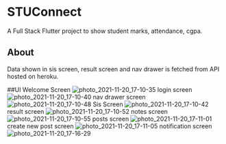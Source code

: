 # STUConnect

A Full Stack Flutter project to show student marks, attendance, cgpa.

## About
Data shown in sis screen, result screen and nav drawer is fetched from API hosted on heroku.

##UI
Welcome Screen ![photo_2021-11-20_17-10-35](https://user-images.githubusercontent.com/63955687/142725076-cb75937e-a35b-468f-8419-f233b6580b9d.jpg)
login screen ![photo_2021-11-20_17-10-40](https://user-images.githubusercontent.com/63955687/142725101-5e3143a8-5806-4715-991e-7bb3951c56c3.jpg)
nav drawer screen ![photo_2021-11-20_17-10-48](https://user-images.githubusercontent.com/63955687/142725204-b703ba93-bb48-4021-8fff-0f994dd3d04b.jpg)
Sis Screen ![photo_2021-11-20_17-10-42](https://user-images.githubusercontent.com/63955687/142725224-31094d5c-702a-42bd-a0d9-1b5c5f1e76de.jpg)
result screen ![photo_2021-11-20_17-10-52](https://user-images.githubusercontent.com/63955687/142725231-d029cdc3-1967-41ab-812c-4cfd383a24db.jpg)
notes screen ![photo_2021-11-20_17-10-55](https://user-images.githubusercontent.com/63955687/142725241-c1be9a7c-87b9-421e-be18-e4da88fc605b.jpg)
posts screen ![photo_2021-11-20_17-11-01](https://user-images.githubusercontent.com/63955687/142725250-2db66b94-cc50-44c9-94a7-48fec92fad18.jpg)
create new post screen ![photo_2021-11-20_17-11-05](https://user-images.githubusercontent.com/63955687/142725274-2b1d9185-9d7f-48de-8cb5-01a538efcc2a.jpg)
notification screen ![photo_2021-11-20_17-16-29](https://user-images.githubusercontent.com/63955687/142725261-5b3401af-2d77-4851-90a5-1d0e8b6c6f89.jpg)
